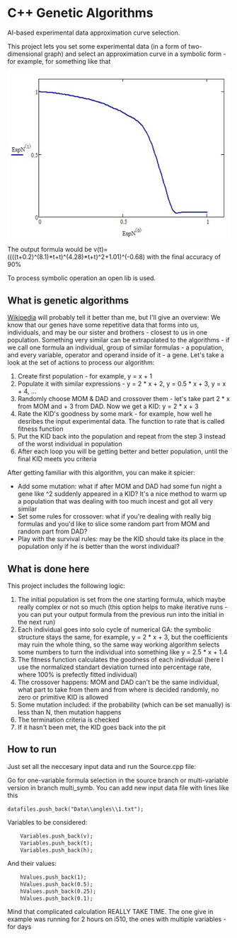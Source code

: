 # C++ Genetic Algorithms
AI-based experimental data approximation curve selection.

This project lets you set some experimental data (in a form of two-dimensional graph) and select an approximation curve in a symbolic form - for example, for something like that

![ExpData](images/expData.jpg)

The output formula would be v(t)=((((t+0.2)^(8.1)*t+t)^(4.28)*t+t)^2+1.01)^(-0.68) with the final accuracy of 90%

To process symbolic operation an open lib is used.

## What is genetic algorithms

[Wikipedia](https://en.wikipedia.org/wiki/Genetic_algorithm) will probably tell it better than me, but I'll give an overview:
We know that our genes have some repetitive data that forms into us, individuals, and may be our sister and brothers - closest to us in one population. Something very similar can be extrapolated to the algorithms - if we call one formula an individual, group of similar formulas - a population, and every variable, operator and operand inside of it - a gene. Let's take a look at the set of actions to process our algorithm:
1. Create first population - for example, y = x + 1
2. Populate it with similar expressions - y = 2 * x + 2, y = 0.5 * x + 3, y = x + 4, ...
3. Randomly choose MOM & DAD and crossover them - let's take part 2 * x from MOM and + 3 from DAD. Now we get a KID: y = 2 * x + 3
4. Rate the KID's goodness by some mark - for example, how well he desribes the input experimental data. The function to rate that is called fitness function
5. Put the KID back into the population and repeat from the step 3 instead of the worst individual in population
6. After each loop you will be getting better and better population, until the final KID meets you criteria

After getting familiar with this algorithm, you can make it spicier:
- Add some mutation: what if after MOM and DAD had some fun night a gene like ^2 suddenly appeared in a KID? It's a nice method to warm up a population that was dealing with too much incest and got all very similar
- Set some rules for crossover: what if you're dealing with really big formulas and you'd like to slice some random part from MOM and random part from DAD?
- Play with the survival rules: may be the KID should take its place in the population only if he is better than the worst individual?

## What is done here

This project includes the following logic:
1. The initial population is set from the one starting formula, which maybe really complex or not so much (this option helps to make iterative runs - you can put your output formula from the previous run into the initial in the next run)
2. Each individual goes into solo cycle of numerical GA: the symbolic structure stays the same, for example, y = 2 * x + 3, but the coefficients may ruin the whole thing, so the same way working algorithm selects some numbers to turn the individual into something like y = 2.5 * x + 1.4
3. The fitness function calculates the goodness of each individual (here I use the normalized standart deviation turned into percentage rate, where 100% is prefectly fitted individual)
4. The crossover happens: MOM and DAD can't be the same individual, what part to take from them and from where is decided randomly, no zero or primitive KID is allowed
5. Some mutation included: if the probability (which can be set manually) is less than N, then mutation happens
6. The termination criteria is checked
7. If it hasn't been met, the KID goes back into the pit

## How to run

Just set all the neccesary input data and run the Source.cpp file:

Go for one-variable formula selection in the source branch or multi-variable version in branch multi_symb.
You can add new input data file with lines like this
```
datafiles.push_back("Data\\angles\\1.txt");
```
Variables to be considered:
```
	Variables.push_back(v);
	Variables.push_back(t);
	Variables.push_back(h);
```
And their values:
```
	hValues.push_back(1);
	hValues.push_back(0.5);
	hValues.push_back(0.25);
	hValues.push_back(0.1);
```
Mind that complicated calculation REALLY TAKE TIME. The one give in example was running for 2 hours on i510, the ones with multiple variables - for days
